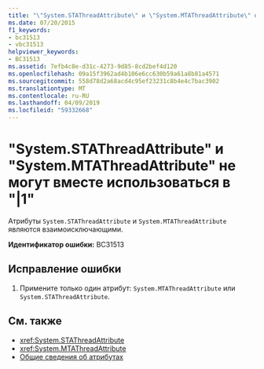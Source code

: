 ```yaml
---
title: "\"System.STAThreadAttribute\" и \"System.MTAThreadAttribute\" не могут вместе использоваться в \"|1\""
ms.date: 07/20/2015
f1_keywords:
- bc31513
- vbc31513
helpviewer_keywords:
- BC31513
ms.assetid: 7efb4c8e-d31c-4273-9d85-8cd2bef4d120
ms.openlocfilehash: 09a15f3962ad4b106e6cc630b59a61a8b81a4571
ms.sourcegitcommit: 558d78d2a68acd4c95ef23231c8b4e4c7bac3902
ms.translationtype: MT
ms.contentlocale: ru-RU
ms.lasthandoff: 04/09/2019
ms.locfileid: "59332668"
---
```

# <a name="systemstathreadattribute-and-systemmtathreadattribute-cannot-both-be-applied-to-1"></a>"System.STAThreadAttribute" и "System.MTAThreadAttribute" не могут вместе использоваться в "|1"
Атрибуты `System.STAThreadAttribute` и `System.MTAThreadAttribute` являются взаимоисключающими.  
  
 **Идентификатор ошибки:** BC31513  
  
## <a name="to-correct-this-error"></a>Исправление ошибки  
  
1. Примените только один атрибут: `System.MTAThreadAttribute` или `System.STAThreadAttribute`.  
  
## <a name="see-also"></a>См. также

- <xref:System.STAThreadAttribute>
- <xref:System.MTAThreadAttribute>
- [Общие сведения об атрибутах](~/docs/visual-basic/programming-guide/concepts/attributes/index.md)

